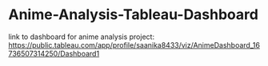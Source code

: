 # Anime-Analysis-Tableau-Dashboard
link to dashboard for anime analysis project: https://public.tableau.com/app/profile/saanika8433/viz/AnimeDashboard_16736507314250/Dashboard1
